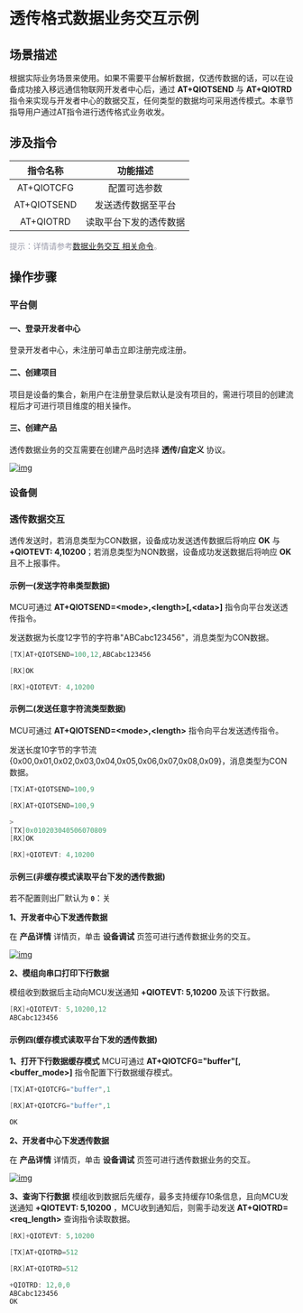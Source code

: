 # 透传格式数据业务交互示例
## **场景描述**
根据实际业务场景来使用。如果不需要平台解析数据，仅透传数据的话，可以在设备成功接入移远通信物联网开发者中心后，通过 __AT+QIOTSEND__ 与 __AT+QIOTRD__ 指令来实现与开发者中心的数据交互，任何类型的数据均可采用透传模式。本章节指导用户通过AT指令进行透传格式业务收发。



## **涉及指令**

| 指令名称| 功能描述    |
|:--------:| :-------------:|
|  AT+QIOTCFG| 配置可选参数 |
|  AT+QIOTSEND|  发送透传数据至平台 |
|   AT+QIOTRD| 读取平台下发的透传数据 |  

<font color=#999AAA >提示：详情请参考[数据业务交互 相关命令](/deviceDevelop/nb/AT/API/nb-at-04.md)。</font>



## **操作步骤**
### **平台侧**
#### **一、登录开发者中心**

登录<a :href="toDevelopCenter()" target="_blank">开发者中心</a>，未注册可单击<a :href="toDevelopCenter('registerType')" target="_blank">立即注册</a>完成注册。

#### **二、创建项目** 

项目是设备的集合，新用户在注册登录后默认是没有项目的，需进行项目的创建流程后才可进行项目维度的相关操作。

#### **三、创建产品** 

透传数据业务的交互需要在创建产品时选择 __透传/自定义__ 协议。 

<a data-fancybox title="img" href="/deviceDevelop/nb/AT/resource/02-2-1.png">![img](/deviceDevelop/nb/AT/resource/02-2-1.png)</a>


### **设备侧**

### **透传数据交互**
透传发送时，若消息类型为CON数据，设备成功发送透传数据后将响应 __OK__ 与 __+QIOTEVT: 4,10200__；若消息类型为NON数据，设备成功发送数据后将响应 __OK__ 且不上报事件。  
#### **示例一(发送字符串类型数据)**
MCU可通过 __AT+QIOTSEND=\<mode\>,\<length\>[,\<data\>]__ 指令向平台发送透传指令。

发送数据为长度12字节的字符串"ABCabc123456"，消息类型为CON数据。

```c
[TX]AT+QIOTSEND=100,12,ABCabc123456

[RX]OK

[RX]+QIOTEVT: 4,10200
```

#### **示例二(发送任意字符流类型数据)**
MCU可通过 __AT+QIOTSEND=\<mode\>,\<length\>__ 指令向平台发送透传指令。

发送长度10字节的字节流{0x00,0x01,0x02,0x03,0x04,0x05,0x06,0x07,0x08,0x09}，消息类型为CON数据。

```c
[TX]AT+QIOTSEND=100,9

[RX]AT+QIOTSEND=100,9

> 
[TX]0x010203040506070809
[RX]OK

[RX]+QIOTEVT: 4,10200
```

#### **示例三(非缓存模式读取平台下发的透传数据)**
若不配置则出厂默认为 __`0`__：关

__1、开发者中心下发透传数据__

在 __产品详情__ 详情页，单击 __设备调试__ 页签可进行透传数据业务的交互。

<a data-fancybox title="img" href="/deviceDevelop/nb/AT/resource/02-2-2.png">![img](/deviceDevelop/nb/AT/resource/02-2-2.png)</a>

__2、模组向串口打印下行数据__

模组收到数据后主动向MCU发送通知 __+QIOTEVT: 5,10200__ 及该下行数据。

```c
[RX]+QIOTEVT: 5,10200,12
ABCabc123456
```

#### **示例四(缓存模式读取平台下发的透传数据)**

__1、打开下行数据缓存模式__
MCU可通过 __AT+QIOTCFG="buffer"[,<buffer_mode>]__ 指令配置下行数据缓存模式。

```c
[TX]AT+QIOTCFG="buffer",1

[RX]AT+QIOTCFG="buffer",1

OK
```
__2、开发者中心下发透传数据__

在 __产品详情__ 详情页，单击 __设备调试__ 页签可进行透传数据业务的交互。

<a data-fancybox title="img" href="/deviceDevelop/nb/AT/resource/02-2-3.png">![img](/deviceDevelop/nb/AT/resource/02-2-3.png)</a>

__3、查询下行数据__
模组收到数据后先缓存，最多支持缓存10条信息，且向MCU发送通知 __+QIOTEVT: 5,10200__ ，MCU收到通知后，则需手动发送 __AT+QIOTRD=\<req_length\>__ 查询指令读取数据。

```c
[RX]+QIOTEVT: 5,10200

[TX]AT+QIOTRD=512

[RX]AT+QIOTRD=512

+QIOTRD: 12,0,0
ABCabc123456
OK
```


 